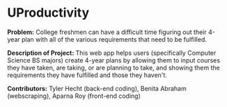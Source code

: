 # UProductivity

**Problem:** College freshmen can have a difficult time figuring out their 4-year plan with all of the various requirements that need to be fulfilled.

**Description of Project:** This web app helps users (specifically Computer Science BS majors) create 4-year plans by allowing them to input courses they have taken, are taking, or are planning to take, and showing them the requirements they have fulfilled and those they haven't.

**Contributors:** Tyler Hecht (back-end coding), Benita Abraham (webscraping), Aparna Roy (front-end coding)
